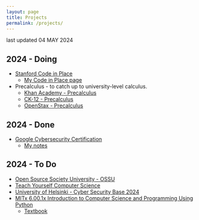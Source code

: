```yaml
---
layout: page
title: Projects
permalink: /projects/
---
```


last updated 04 MAY 2024

## 2024 - Doing
- [Stanford Code in Place](https://codeinplace.stanford.edu/)
    - [My Code in Place page](https://1dgk.github.io/2024/04/10/code-in-place-index.html)
- Precalculus - to catch up to university-level calculus.
    - [Khan Academy - Precalculus](https://www.khanacademy.org/math/precalculus )
    - [CK-12 - Precalculus](https://flexbooks.ck12.org/cbook/ck-12-precalculus-concepts-2.0/)
    - [OpenStax - Precalculus](https://openstax.org/details/books/precalculus-2e)

## 2024 - Done
- [Google Cybersecurity Certification](https://grow.google/certificates/cybersecurity/)
    - [My notes](https://1dgk.github.io/2024/01/24/gcc-course-index.html)

## 2024 - To Do
- [Open Source Society University - OSSU](https://github.com/ossu/computer-science/blob/master/README.md)
- [Teach Yourself Computer Science](https://teachyourselfcs.com/)
- [University of Helsinki - Cyber Security Base 2024](https://cybersecuritybase.mooc.fi/)
- [MITx 6.00.1x Introduction to Computer Science and Programming Using Python](https://learning.edx.org/course/course-v1:MITx+6.00.1x+2T2018/home)
    - [Textbook](https://1drv.ms/b/s!AJounr3vgj6XhJU3?e=TDtskQ)
